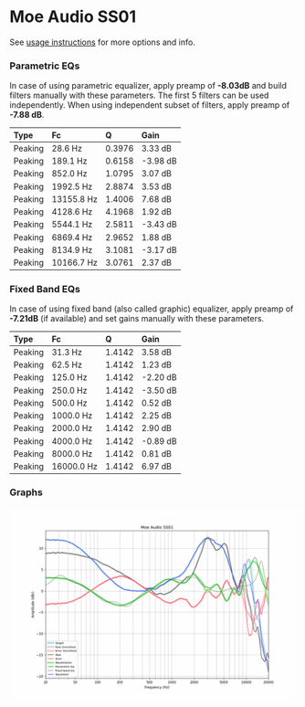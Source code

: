 # Moe Audio SS01
See [usage instructions](https://github.com/jaakkopasanen/AutoEq#usage) for more options and info.

### Parametric EQs
In case of using parametric equalizer, apply preamp of **-8.03dB** and build filters manually
with these parameters. The first 5 filters can be used independently.
When using independent subset of filters, apply preamp of **-7.88 dB**.

| Type    | Fc         |      Q | Gain     |
|:--------|:-----------|:-------|:---------|
| Peaking | 28.6 Hz    | 0.3976 | 3.33 dB  |
| Peaking | 189.1 Hz   | 0.6158 | -3.98 dB |
| Peaking | 852.0 Hz   | 1.0795 | 3.07 dB  |
| Peaking | 1992.5 Hz  | 2.8874 | 3.53 dB  |
| Peaking | 13155.8 Hz | 1.4006 | 7.68 dB  |
| Peaking | 4128.6 Hz  | 4.1968 | 1.92 dB  |
| Peaking | 5544.1 Hz  | 2.5811 | -3.43 dB |
| Peaking | 6869.4 Hz  | 2.9652 | 1.88 dB  |
| Peaking | 8134.9 Hz  | 3.1081 | -3.17 dB |
| Peaking | 10166.7 Hz | 3.0761 | 2.37 dB  |

### Fixed Band EQs
In case of using fixed band (also called graphic) equalizer, apply preamp of **-7.21dB**
(if available) and set gains manually with these parameters.

| Type    | Fc         |      Q | Gain     |
|:--------|:-----------|:-------|:---------|
| Peaking | 31.3 Hz    | 1.4142 | 3.58 dB  |
| Peaking | 62.5 Hz    | 1.4142 | 1.23 dB  |
| Peaking | 125.0 Hz   | 1.4142 | -2.20 dB |
| Peaking | 250.0 Hz   | 1.4142 | -3.50 dB |
| Peaking | 500.0 Hz   | 1.4142 | 0.52 dB  |
| Peaking | 1000.0 Hz  | 1.4142 | 2.25 dB  |
| Peaking | 2000.0 Hz  | 1.4142 | 2.90 dB  |
| Peaking | 4000.0 Hz  | 1.4142 | -0.89 dB |
| Peaking | 8000.0 Hz  | 1.4142 | 0.81 dB  |
| Peaking | 16000.0 Hz | 1.4142 | 6.97 dB  |

### Graphs
![](./Moe%20Audio%20SS01.png)